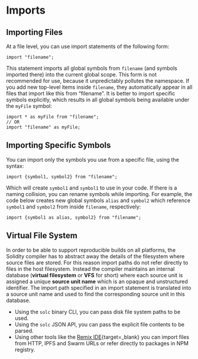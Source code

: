 # Imports

<!--
cSpell:ignore IPFS
-->

## Importing Files

At a file level, you can use import statements of the following form:

```solidity
import "filename";
```

This statement imports all global symbols from `filename` (and symbols imported there) into the current global scope. This form is not recommended for use, because it unpredictably pollutes the namespace. If you add new top-level items inside `filename`, they automatically appear in all files that import like this from “filename”. It is better to import specific symbols explicitly, which results in all global symbols being available under the `myFile` symbol:

```solidity
import * as myFile from "filename";
// OR
import "filename" as myFile;
```

## Importing Specific Symbols

You can import only the symbols you use from a specific file, using the syntax:

```solidity
import {symbol1, symbol2} from "filename";
```

Which will create `symbol1` and `symbol1` to use in your code. If there is a naming collision, you can rename symbols while importing. For example, the code below creates new global symbols `alias` and `symbol2` which reference `symbol1` and `symbol2` from inside `filename`, respectively:

```solidity
import {symbol1 as alias, symbol2} from "filename";
```

## Virtual File System

In order to be able to support reproducible builds on all platforms, the Solidity compiler has to abstract away the details of the filesystem where source files are stored. For this reason import paths do not refer directly to files in the host filesystem. Instead the compiler maintains an internal database (**virtual filesystem** or **VFS** for short) where each source unit is assigned a unique **source unit name** which is an opaque and unstructured identifier. The import path specified in an import statement is translated into a source unit name and used to find the corresponding source unit in this database.

- Using the `solc` binary CLI, you can pass disk file system paths to be used.
- Using the `solc` JSON API, you can pass the explicit file contents to be parsed.
- Using other tools like the [Remix IDE](https://remix-ide.readthedocs.io/en/latest/import.html){target=\_blank} you can import files from HTTP, IPFS and Swarm URLs or refer directly to packages in NPM registry.
